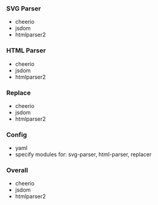 ### SVG Parser

-   cheerio
-   jsdom
-   htmlparser2

### HTML Parser

-   cheerio
-   jsdom
-   htmlparser2

### Replace

-   cheerio
-   jsdom
-   htmlparser2

### Config

-   yaml
-   specify modules for: svg-parser, html-parser, replacer

### Overall

-   cheerio
-   jsdom
-   htmlparser2
